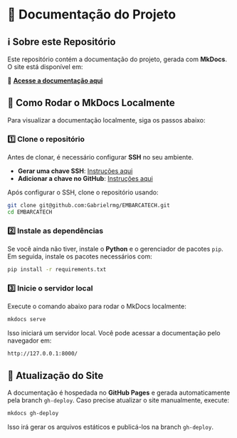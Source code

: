 # 📖 Documentação do Projeto  

## ℹ️ Sobre este Repositório  

Este repositório contém a documentação do projeto, gerada com **MkDocs**. O site está disponível em:  

🔗 **[Acesse a documentação aqui](https://gabrielrmg.github.io/EMBARCATECH/)**  

## 🚀 Como Rodar o MkDocs Localmente  

Para visualizar a documentação localmente, siga os passos abaixo:  

### 1️⃣ **Clone o repositório**  

Antes de clonar, é necessário configurar **SSH** no seu ambiente.  

- **Gerar uma chave SSH**: [Instruções aqui](https://docs.github.com/en/authentication/connecting-to-github-with-ssh/generating-a-new-ssh-key-and-adding-it-to-the-ssh-agent)  
- **Adicionar a chave no GitHub**: [Instruções aqui](https://docs.github.com/en/authentication/connecting-to-github-with-ssh/adding-a-new-ssh-key-to-your-github-account)  

Após configurar o SSH, clone o repositório usando:  
```bash
git clone git@github.com:Gabrielrmg/EMBARCATECH.git
cd EMBARCATECH
```

### 2️⃣ **Instale as dependências**  

Se você ainda não tiver, instale o **Python** e o gerenciador de pacotes `pip`. Em seguida, instale os pacotes necessários com:  
```bash
pip install -r requirements.txt
```

### 3️⃣ **Inicie o servidor local**  

Execute o comando abaixo para rodar o MkDocs localmente:  
```bash
mkdocs serve
```
Isso iniciará um servidor local. Você pode acessar a documentação pelo navegador em:  
```
http://127.0.0.1:8000/
```

## 🔄 Atualização do Site  

A documentação é hospedada no **GitHub Pages** e gerada automaticamente pela branch `gh-deploy`. Caso precise atualizar o site manualmente, execute:  
```bash
mkdocs gh-deploy
```
Isso irá gerar os arquivos estáticos e publicá-los na branch `gh-deploy`.